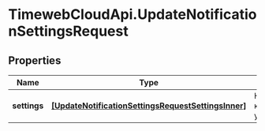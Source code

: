 # TimewebCloudApi.UpdateNotificationSettingsRequest

## Properties

Name | Type | Description | Notes
------------ | ------------- | ------------- | -------------
**settings** | [**[UpdateNotificationSettingsRequestSettingsInner]**](UpdateNotificationSettingsRequestSettingsInner.md) | Настройки каналов уведомлений. | [optional] 


